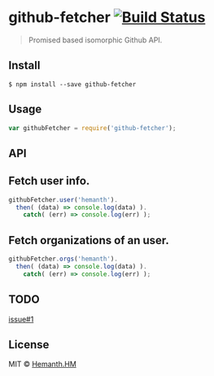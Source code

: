 # github-fetcher [![Build Status](https://travis-ci.org/hemanth/github-fetcher.svg?branch=master)](https://travis-ci.org/hemanth/github-fetcher)

> Promised based isomorphic Github API.


## Install

```
$ npm install --save github-fetcher
```


## Usage

```js
var githubFetcher = require('github-fetcher');
```

## API

## Fetch user info.

```js
githubFetcher.user('hemanth').
  then( (data) => console.log(data) ).
	catch( (err) => console.log(err) );
```

## Fetch organizations of an user.

```js
githubFetcher.orgs('hemanth').
  then( (data) => console.log(data) ).
	catch( (err) => console.log(err) );
```

## TODO
[issue#1](https://github.com/hemanth/github-fetcher/issues/1)

## License

MIT © [Hemanth.HM](http://h3manth.com)
